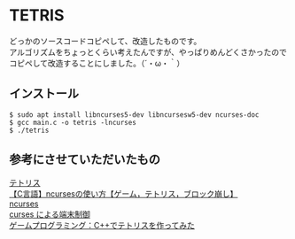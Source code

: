 # TETRIS
どっかのソースコードコピペして、改造したものです。<br>
アルゴリズムをちょっとくらい考えたんですが、やっぱりめんどくさかったのでコピペして改造することにしました。（´・ω・｀）

## インストール
```
$ sudo apt install libncurses5-dev libncursesw5-dev ncurses-doc
$ gcc main.c -o tetris -lncurses
$ ./tetris
```

## 参考にさせていただいたもの
[テトリス](https://ja.wikipedia.org/wiki/%E3%83%86%E3%83%88%E3%83%AA%E3%82%B9)<br>
[【C言語】ncursesの使い方【ゲーム，テトリス，ブロック崩し】](https://hiroyukichishiro.com/ncurses-in-c-language/?PageSpeed=noscript)<br>
[ncurses](http://kis-lab.com/serikashiki/man/ncurses.html)<br>
[curses による端末制御](https://www.kushiro-ct.ac.jp/yanagawa/ex-2017/2-game/01.html)<br>
[ゲームプログラミング：C++でテトリスを作ってみた](https://qiita.com/Chomolungma/items/52bd8b133b747cb603e7)<br>
